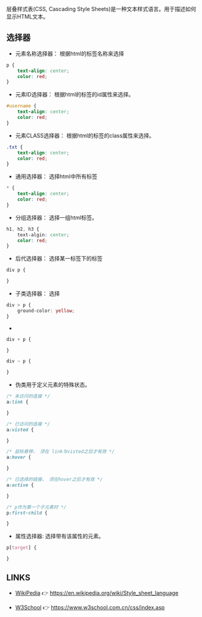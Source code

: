 层叠样式表(CSS, Cascading Style Sheets)是一种文本样式语言。用于描述如何显示HTML文本。


选择器
-----


* 元素名称选择器： 根据html的标签名称来选择

```css
p {
    text-align: center;
    color: red;
}
```

* 元素ID选择器： 根据html的标签的id属性来选择。

```css
#username {
    text-align: center;
    color: red;
}
```

* 元素CLASS选择器： 根据html的标签的class属性来选择。

```css
.txt {
    text-align: center;
    color: red;
}
```

* 通用选择器： 选择html中所有标签

```css
* {
    text-align: center;
    color: red;
}
```

* 分组选择器： 选择一组html标签。

```css
h1, h2, h3 {
    text-algin: center;
    color: red;
}
```


* 后代选择器： 选择某一标签下的标签

```css
div p {

}
```


* 子类选择器： 选择


```css
div > p {
    ground-color: yellow;
}
```


* 

```css
div + p {

}
```


```css
div ~ p {

}
```

* 伪类用于定义元素的特殊状态。


```css
/* 未访问的连接 */
a:link {

}
```

```css
/* 已访问的连接 */
a:visted {

}
```

```css
/* 鼠标悬停， 须在 link与visted之后才有效 */
a:hover {

}
```

```css
/* 已选择的链接， 须在hover之后才有效 */
a:active {

}
```

```css
/* p作为第一个子元素时 */
p:first-child {

}
```


* 属性选择器: 选择带有该属性的元素。

```css
p[target] {

}
```











## LINKS

* [WikiPedia](https://en.wikipedia.org/wiki/Style_sheet_language)
  👉 <https://en.wikipedia.org/wiki/Style_sheet_language>

* [W3School](https://www.w3school.com.cn/css/index.asp)
  👉 <https://www.w3school.com.cn/css/index.asp>